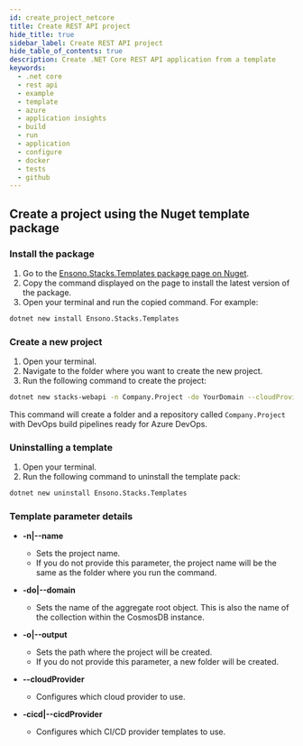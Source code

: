 ```yaml
---
id: create_project_netcore
title: Create REST API project
hide_title: true
sidebar_label: Create REST API project
hide_table_of_contents: true
description: Create .NET Core REST API application from a template
keywords:
  - .net core
  - rest api
  - example
  - template
  - azure
  - application insights
  - build
  - run
  - application
  - configure
  - docker
  - tests
  - github
---
```


## Create a project using the Nuget template package

### Install the package

1. Go to the [Ensono.Stacks.Templates package page on Nuget](https://www.nuget.org/packages/Ensono.Stacks.Templates/).
2. Copy the command displayed on the page to install the latest version of the package.
3. Open your terminal and run the copied command. For example:

```bash
dotnet new install Ensono.Stacks.Templates
```

### Create a new project

1. Open your terminal.
2. Navigate to the folder where you want to create the new project.
3. Run the following command to create the project:

```bash
dotnet new stacks-webapi -n Company.Project -do YourDomain --cloudProvider Azure
```

This command will create a folder and a repository called `Company.Project` with DevOps build pipelines ready for Azure DevOps.

### Uninstalling a template

1. Open your terminal.
2. Run the following command to uninstall the template pack:

```bash
dotnet new uninstall Ensono.Stacks.Templates
```

### Template parameter details

- **-n|--name**
  - Sets the project name.
  - If you do not provide this parameter, the project name will be the same as the folder where you run the command.

- **-do|--domain**
  - Sets the name of the aggregate root object. This is also the name of the collection within the CosmosDB instance.

- **-o|--output**
  - Sets the path where the project will be created.
  - If you do not provide this parameter, a new folder will be created.

- **--cloudProvider**
  - Configures which cloud provider to use.

- **-cicd|--cicdProvider**
  - Configures which CI/CD provider templates to use.